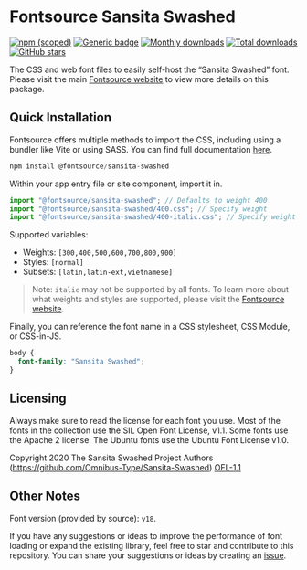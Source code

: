 # Fontsource Sansita Swashed

[![npm (scoped)](https://img.shields.io/npm/v/@fontsource/sansita-swashed?color=brightgreen)](https://www.npmjs.com/package/@fontsource/sansita-swashed) [![Generic badge](https://img.shields.io/badge/fontsource-passing-brightgreen)](https://github.com/fontsource/fontsource) [![Monthly downloads](https://badgen.net/npm/dm/@fontsource/sansita-swashed)](https://github.com/fontsource/fontsource) [![Total downloads](https://badgen.net/npm/dt/@fontsource/sansita-swashed)](https://github.com/fontsource/fontsource) [![GitHub stars](https://img.shields.io/github/stars/fontsource/fontsource.svg?style=social&label=Star)](https://github.com/fontsource/fontsource/stargazers)

The CSS and web font files to easily self-host the “Sansita Swashed” font. Please visit the main [Fontsource website](https://fontsource.org/fonts/sansita-swashed) to view more details on this package.

## Quick Installation

Fontsource offers multiple methods to import the CSS, including using a bundler like Vite or using SASS. You can find full documentation [here](https://fontsource.org/docs/getting-started/introduction).

```javascript
npm install @fontsource/sansita-swashed
```

Within your app entry file or site component, import it in.

```javascript
import "@fontsource/sansita-swashed"; // Defaults to weight 400
import "@fontsource/sansita-swashed/400.css"; // Specify weight
import "@fontsource/sansita-swashed/400-italic.css"; // Specify weight and style
```

Supported variables:
- Weights: `[300,400,500,600,700,800,900]`
- Styles: `[normal]`
- Subsets: `[latin,latin-ext,vietnamese]`

> Note: `italic` may not be supported by all fonts. To learn more about what weights and styles are supported, please visit the [Fontsource website](https://fontsource.org/fonts/sansita-swashed).

Finally, you can reference the font name in a CSS stylesheet, CSS Module, or CSS-in-JS.

```css
body {
  font-family: "Sansita Swashed";
}
```

## Licensing
Always make sure to read the license for each font you use. Most of the fonts in the collection use the SIL Open Font License, v1.1. Some fonts use the Apache 2 license. The Ubuntu fonts use the Ubuntu Font License v1.0.

Copyright 2020 The Sansita Swashed Project Authors (https://github.com/Omnibus-Type/Sansita-Swashed)
[OFL-1.1](http://scripts.sil.org/OFL)

## Other Notes
Font version (provided by source): `v18`.

If you have any suggestions or ideas to improve the performance of font loading or expand the existing library, feel free to star and contribute to this repository. You can share your suggestions or ideas by creating an [issue](https://github.com/fontsource/fontsource/issues).